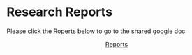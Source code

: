 # Research Reports
Please click the Roperts below to go to the shared google doc
<p align="center">
  <a href="https://docs.google.com/document/d/1Mesgf_lzHrTHsimPmlg26JPiMOYygVO0sdw0hMq_WMU/edit?usp=sharing">Reports</a>
</p>
